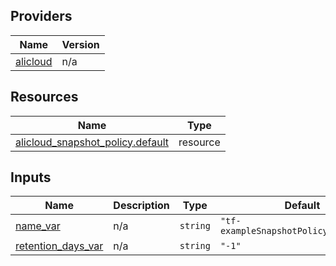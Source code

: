 <!-- BEGIN_TF_DOCS -->
## Providers

| Name | Version |
|------|---------|
| <a name="provider_alicloud"></a> [alicloud](#provider\_alicloud) | n/a |

## Resources

| Name | Type |
|------|------|
| [alicloud_snapshot_policy.default](https://registry.terraform.io/providers/hashicorp/alicloud/latest/docs/resources/snapshot_policy) | resource |

## Inputs

| Name | Description | Type | Default | Required |
|------|-------------|------|---------|:--------:|
| <a name="input_name_var"></a> [name\_var](#input\_name\_var) | n/a | `string` | `"tf-exampleSnapshotPolicyMulti71259"` | no |
| <a name="input_retention_days_var"></a> [retention\_days\_var](#input\_retention\_days\_var) | n/a | `string` | `"-1"` | no |
<!-- END_TF_DOCS -->    